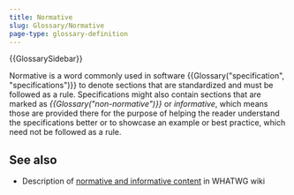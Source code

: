 ```yaml
---
title: Normative
slug: Glossary/Normative
page-type: glossary-definition
---
```


{{GlossarySidebar}}

Normative is a word commonly used in software {{Glossary("specification", "specifications")}} to denote sections that are standardized and must be followed as a rule. Specifications might also contain sections that are marked as _{{Glossary("non-normative")}}_ or _informative_, which means those are provided there for the purpose of helping the reader understand the specifications better or to showcase an example or best practice, which need not be followed as a rule.

## See also

- Description of [normative and informative content](https://wiki.whatwg.org/wiki/Specs/howto#Content) in WHATWG wiki
